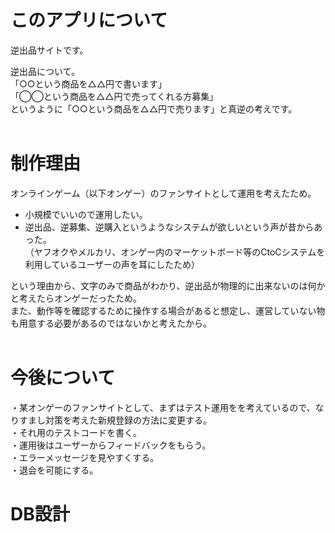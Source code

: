 # このアプリについて
逆出品サイトです。  
  
逆出品について。  
「○○という商品を△△円で書います」  
「◯◯という商品を△△円で売ってくれる方募集」  
というように「○○という商品を△△円で売ります」と真逆の考えです。  
<br/>
  
# 制作理由
オンラインゲーム（以下オンゲー）のファンサイトとして運用を考えたため。  
  
* 小規模でいいので運用したい。  
* 逆出品、逆募集、逆購入というようなシステムが欲しいという声が昔からあった。  
（ヤフオクやメルカリ、オンゲー内のマーケットボード等のCtoCシステムを利用しているユーザーの声を耳にしたため）<br/>
  
という理由から、文字のみで商品がわかり、逆出品が物理的に出来ないのは何かと考えたらオンゲーだったため。    
また、動作等を確認するために操作する場合があると想定し、運営していない物も用意する必要があるのではないかと考えたから。  
<br/>
  
# 今後について
・某オンゲーのファンサイトとして、まずはテスト運用をを考えているので、なりすまし対策を考えた新規登録の方法に変更する。  
・それ用のテストコードを書く。   
・運用後はユーザーからフィードバックをもらう。  
・エラーメッセージを見やすくする。  
・退会を可能にする。  
  
# DB設計

